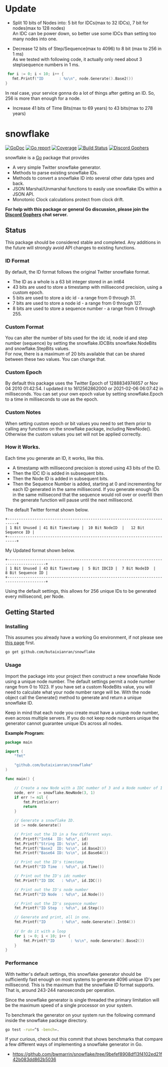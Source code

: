 Update
====
* Split 10 bits of Nodes into: 5 bit for IDCs(max to 32 IDCs), 7 bit for nodes(max to 128 nodes)  
An IDC can be power down, so better use some IDCs than setting too many nodes into one.

* Decrease 12 bits of Step/Sequence(max to 4096) to 8 bit (max to 256 in 1 ms)  
As we tested with following code, it actually only need about 3 step\sequence numbers in 1 ms.
```go
 for i := 0; i < 10; i++ {
   fmt.Printf("ID       : %s\n", node.Generate().Base2())
}
```
In real case, your service gonna do a lot of things after getting an ID. So, 256 is more than enough for a node.

* Increase 41 bits of Time Bits(max to 69 years) to 43 bits(max to 278 years)


snowflake
====
[![GoDoc](https://godoc.org/github.com/bwmarrin/snowflake?status.svg)](https://godoc.org/github.com/bwmarrin/snowflake) [![Go report](http://goreportcard.com/badge/bwmarrin/snowflake)](http://goreportcard.com/report/bwmarrin/snowflake) [![Coverage](http://gocover.io/_badge/github.com/bwmarrin/snowflake)](https://gocover.io/github.com/bwmarrin/snowflake) [![Build Status](https://travis-ci.org/bwmarrin/snowflake.svg?branch=master)](https://travis-ci.org/bwmarrin/snowflake) [![Discord Gophers](https://img.shields.io/badge/Discord%20Gophers-%23info-blue.svg)](https://discord.gg/0f1SbxBZjYq9jLBk)

snowflake is a [Go](https://golang.org/) package that provides
* A very simple Twitter snowflake generator.
* Methods to parse existing snowflake IDs.
* Methods to convert a snowflake ID into several other data types and back.
* JSON Marshal/Unmarshal functions to easily use snowflake IDs within a JSON API.
* Monotonic Clock calculations protect from clock drift.

**For help with this package or general Go discussion, please join the [Discord 
Gophers](https://discord.gg/0f1SbxBZjYq9jLBk) chat server.**

## Status
This package should be considered stable and completed.  Any additions in the 
future will strongly avoid API changes to existing functions. 
  
### ID Format
By default, the ID format follows the original Twitter snowflake format.
* The ID as a whole is a 63 bit integer stored in an int64
* 43 bits are used to store a timestamp with millisecond precision, using a custom epoch.
* 5 bits are used to store a idc id - a range from 0 through 31.
* 7 bits are used to store a node id - a range from 0 through 127.
* 8 bits are used to store a sequence number - a range from 0 through 255.

### Custom Format
You can alter the number of bits used for the idc id, node id and step number (sequence)
by setting the snowflake.IDCBits snowflake.NodeBits and snowflake.StepBits values.  
For now, there is a maximum of 20 bits available that can be shared between these two 
values. You can change that.

### Custom Epoch
By default this package uses the Twitter Epoch of 1288834974657 or Nov 04 2010 01:42:54.
I updated it to 1612562862000 or 2021-02-06 06:07:42 in milliseconds.
You can set your own epoch value by setting snowflake.Epoch to a time in milliseconds
to use as the epoch.

### Custom Notes
When setting custom epoch or bit values you need to set them prior to calling
any functions on the snowflake package, including NewNode().  Otherwise the
custom values you set will not be applied correctly.

### How it Works.
Each time you generate an ID, it works, like this.
* A timestamp with millisecond precision is stored using 43 bits of the ID.
* Then the IDC ID is added in subsequent bits.
* Then the Node ID is added in subsequent bits.
* Then the Sequence Number is added, starting at 0 and incrementing for each ID generated in the same millisecond. If you generate enough IDs in the same millisecond that the sequence would roll over or overfill then the generate function will pause until the next millisecond.

The default Twitter format shown below.
```
+--------------------------------------------------------------------------+
| 1 Bit Unused | 41 Bit Timestamp |  10 Bit NodeID  |   12 Bit Sequence ID |
+--------------------------------------------------------------------------+
```
My Updated format shown below.
```
+---------------------------------------------------------------------------------------+
| 1 Bit Unused | 43 Bit Timestamp |  5 Bit IDCID |  7 Bit NodeID  |   8 Bit Sequence ID |
+---------------------------------------------------------------------------------------+
```

Using the default settings, this allows for 256 unique IDs to be generated every millisecond, per Node.
## Getting Started

### Installing

This assumes you already have a working Go environment, if not please see
[this page](https://golang.org/doc/install) first.

```sh
go get github.com/butaixianran/snowflake
```


### Usage

Import the package into your project then construct a new snowflake Node using a
unique node number. The default settings permit a node number range from 0 to 1023.
If you have set a custom NodeBits value, you will need to calculate what your 
node number range will be. With the node object call the Generate() method to 
generate and return a unique snowflake ID. 

Keep in mind that each node you create must have a unique node number, even 
across multiple servers.  If you do not keep node numbers unique the generator 
cannot guarantee unique IDs across all nodes.


**Example Program:**

```go
package main

import (
	"fmt"

	"github.com/butaixianran/snowflake"
)

func main() {

	// Create a new Node with a IDC number of 3 and a Node number of 1
	node, err := snowflake.NewNode(3, 1)
	if err != nil {
		fmt.Println(err)
		return
	}

	// Generate a snowflake ID.
	id := node.Generate()

	// Print out the ID in a few different ways.
	fmt.Printf("Int64  ID: %d\n", id)
	fmt.Printf("String ID: %s\n", id)
	fmt.Printf("Base2  ID: %s\n", id.Base2())
	fmt.Printf("Base64 ID: %s\n", id.Base64())

	// Print out the ID's timestamp
	fmt.Printf("ID Time  : %d\n", id.Time())

	// Print out the ID's idc number
	fmt.Printf("ID IDC   : %d\n", id.IDC())

	// Print out the ID's node number
	fmt.Printf("ID Node  : %d\n", id.Node())

	// Print out the ID's sequence number
	fmt.Printf("ID Step  : %d\n", id.Step())

	// Generate and print, all in one.
	fmt.Printf("ID       : %d\n", node.Generate().Int64())
  
	// Or do it with a loop
	for i := 0; i < 10; i++ {
		fmt.Printf("ID       : %s\n", node.Generate().Base2())
	}
}
```

### Performance

With twitter's default settings, this snowflake generator should be sufficiently fast 
enough on most systems to generate 4096 unique ID's per millisecond. This is 
the maximum that the snowflake ID format supports. That is, around 243-244 
nanoseconds per operation. 

Since the snowflake generator is single threaded the primary limitation will be
the maximum speed of a single processor on your system.

To benchmark the generator on your system run the following command inside the
snowflake package directory.

```sh
go test -run=^$ -bench=.
```

If your curious, check out this commit that shows benchmarks that compare a few 
different ways of implementing a snowflake generator in Go.
*  https://github.com/bwmarrin/snowflake/tree/9befef8908df13f4102ed21f42b083dd862b5036
